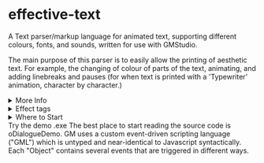# effective-text
A Text parser/markup language for animated text, supporting different colours, fonts, and sounds, written for use with GMStudio.

The main purpose of this parser is to easily allow the printing of aesthetic text. 
For example, the changing of colour of parts of the text, animating, and adding linebreaks and pauses (for when text is printed with a 'Typewriter' animation, character by character.)

<details>
	<summary>More Info</summary>
The text renderer serves as the basis for more complex systems commonly found in games.
In this repo, there's some example stuff which demonstrates
a dialogue tree, similar to old DS games. You can make choices to
navigate the text, and display an animated "speaker" portrait which
moves its mouth while the text is printing, etc.

The object oPrinter prints a text message with applied "effects".
The message is automatically linebroken into an arbitrary box and 
can be placed anywhere.
The message is printed character by character, typewriter-style.
Furthermore, multiple lines don't run outside the box - instead, the text scrolls upwards.
Pauses only work with the oPrinter object (although if included
outside it, are simply ignored.)

Add effects by including EFFECT TAGS inside your string literals.

You can create your own effect tags pretty easily.
E.g. implementing rainbow text could be accomplished by
adding simple code in parse_command (to recognize the command)
and draw_char_eff (to animate the colours).

oPrinter is controlled by changing its "state" variable
to recognized strings. See oTextbox for example. 
</details>

<details>
	<summary>Effect tags</summary>
Effects are incuded inline like this: "my text <c:red>this is red</c>!"
Similar to HTML tags

      COLOUR:
            <c:ColourName> where ColourName is a gml colour code
            <c:0x000000>   where you put a 6 digit b/g/r hex string

      WAVE:
	        <w>     makes text wave with default amplitude and frequency
	        <w:x>   wave & changes the amplitude
	        <w:x:y> wave & sets the amplitude = x and frequency = y

      TWITCH:
            <t>     makes text twitch every so often
            <t:x>   twitch & sets the frequency of twitching [0, 1]
 
      SHAKE:
            <s>     makes text shake
            <s:x>   makes text shake and sets amplitude of shake

      PAUSE:
            <p>     makes text typer pause for DEFAULT_PAUSE_DURATION frames
            <p:x>   pauses for x frames

      LINEBREAK:
            <br>    I won't spoil what this does

      SET SPEAKER:
            <i:speakerName> 
                    This sets the portrait of the speaker. Only works in oTextbox. Otherwise ignored.
            <e:speakerEmote>
                    Changes the emote of the speaker. The emote must exist in the speaker's emote tree.

      COMMAND CHARS:
            <gt>    ">"
            <lt>    "<"
            <q>     renders as double quote "
             `      Grave symbol renders as apostrophe

      CANCEL EFFECTS:
            </c>    resets to default colour (set in create_effect_map script)
            </fx>   stops wave, shake and twitch and resets parameters to default
            </w>    stops wave and resets wave vars
            </s>    same but for shake
            </t>    same but for twitch
</details>

<details>
	<summary>Where to Start<summary>
	Try the demo .exe
	The best place to start reading the source code is oDialogueDemo.
	GM uses a custom event-driven scripting language ("GML") which is untyped and near-identical to Javascript syntactically. 
	Each "Object" contains several events that are triggered in different ways.
</details>

